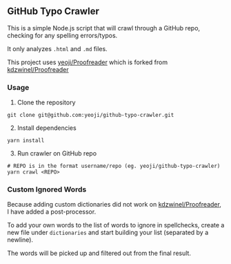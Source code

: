 ## GitHub Typo Crawler

This is a simple Node.js script that will crawl through a GitHub repo, checking for any spelling errors/typos.

It only analyzes `.html` and `.md` files.

This project uses [yeoji/Proofreader](https://github.com/yeoji/Proofreader) which is forked from [kdzwinel/Proofreader](https://github.com/kdzwinel/Proofreader)

### Usage

1. Clone the repository

```
git clone git@github.com:yeoji/github-typo-crawler.git
```

2. Install dependencies

```
yarn install
```

3. Run crawler on GitHub repo

```
# REPO is in the format username/repo (eg. yeoji/github-typo-crawler)
yarn crawl <REPO>
```

### Custom Ignored Words

Because adding custom dictionaries did not work on [kdzwinel/Proofreader](https://github.com/kdzwinel/Proofreader), I have added a post-processor.

To add your own words to the list of words to ignore in spellchecks, create a new file under `dictionaries` and start building your list (separated by a newline).

The words will be picked up and filtered out from the final result.
